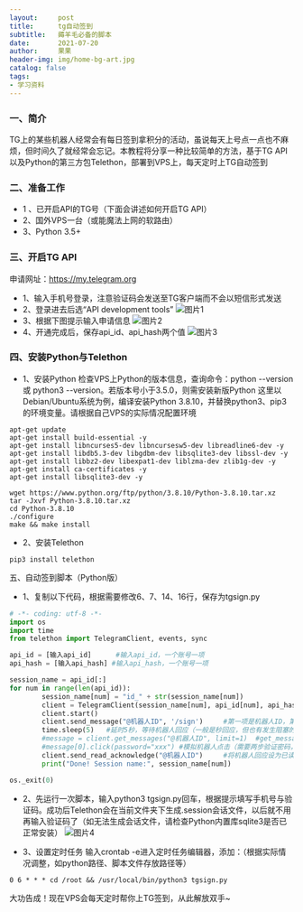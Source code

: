 ```yaml
---
layout:     post
title:      tg自动签到
subtitle:   薅羊毛必备的脚本
date:       2021-07-20
author:     果果
header-img: img/home-bg-art.jpg
catalog: false
tags:
- 学习资料
---
```


### 一、简介
TG上的某些机器人经常会有每日签到拿积分的活动，虽说每天上号点一点也不麻烦，但时间久了就经常会忘记。本教程将分享一种比较简单的方法，基于TG API以及Python的第三方包Telethon，部署到VPS上，每天定时上TG自动签到

### 二、准备工作
* 1 、已开启API的TG号（下面会讲述如何开启TG API）
* 2、国外VPS一台（或能魔法上网的软路由）
* 3、Python 3.5+

### 三、开启TG API
申请网址：https://my.telegram.org
* 1、输入手机号登录，注意验证码会发送至TG客户端而不会以短信形式发送
* 2、登录进去后选“API development tools”
![图片1](https://i.loli.net/2021/07/05/W75SVmCIl4cNOMd.png "图片1")
* 3、根据下图提示输入申请信息
![图片2](https://i.loli.net/2021/07/05/LbZ2JPwotr84lzg.png "图片2")
* 4、开通完成后，保存api_id、api_hash两个值
![图片3](https://i.loli.net/2021/07/05/eGr7tYl1JPSMzAD.png "图片3")

### 四、安装Python与Telethon
* 1、安装Python
检查VPS上Python的版本信息，查询命令：python --version 或 python3 --version。若版本号小于3.5.0，则需安装新版Python
这里以Debian/Ubuntu系统为例，编译安装Python 3.8.10，并替换python3、pip3的环境变量。请根据自己VPS的实际情况配置环境
```
apt-get update
apt-get install build-essential -y
apt-get install libncurses5-dev libncursesw5-dev libreadline6-dev -y
apt-get install libdb5.3-dev libgdbm-dev libsqlite3-dev libssl-dev -y
apt-get install libbz2-dev libexpat1-dev liblzma-dev zlib1g-dev -y
apt-get install ca-certificates -y
apt-get install libsqlite3-dev -y
```
```angular2html
wget https://www.python.org/ftp/python/3.8.10/Python-3.8.10.tar.xz
tar -Jxvf Python-3.8.10.tar.xz
cd Python-3.8.10
./configure
make && make install
```

* 2、安装Telethon
```
pip3 install telethon
```

五、自动签到脚本（Python版）
* 1、复制以下代码，根据需要修改6、7、14、16行，保存为tgsign.py

```python
# -*- coding: utf-8 -*-
import os
import time
from telethon import TelegramClient, events, sync

api_id = [输入api_id]      #输入api_id，一个账号一项
api_hash = [输入api_hash] #输入api_hash，一个账号一项

session_name = api_id[:]
for num in range(len(api_id)):
        session_name[num] = "id_" + str(session_name[num])
        client = TelegramClient(session_name[num], api_id[num], api_hash[num])
        client.start()
        client.send_message("@机器人ID", '/sign')     #第一项是机器人ID，第二项是发送>的文字
        time.sleep(5)   #延时5秒，等待机器人回应（一般是秒回应，但也有发生阻塞的可能）
        #message = client.get_messages("@机器人ID", limit=1)  #get_messages方法获取机器人反馈按钮内容
        #message[0].click(password="xxx") #模拟机器人点击（需要两步验证密码，写到password参数后）
        client.send_read_acknowledge("@机器人ID")     #将机器人回应设为已读
        print("Done! Session name:", session_name[num])

os._exit(0)
```

* 2、先运行一次脚本，输入python3 tgsign.py回车，根据提示填写手机号与验证码。成功后Telethon会在当前文件夹下生成.session会话文件，以后就不用再输入验证码了（如无法生成会话文件，请检查Python内置库sqlite3是否已正常安装）
![图片4](https://i.loli.net/2021/07/05/9RVTjhHEo4LDiAN.png "图片4")

* 3、设置定时任务
输入crontab -e进入定时任务编辑器，添加：（根据实际情况调整，如python路径、脚本文件存放路径等）
```
0 6 * * * cd /root && /usr/local/bin/python3 tgsign.py
```

大功告成！现在VPS会每天定时帮你上TG签到，从此解放双手~